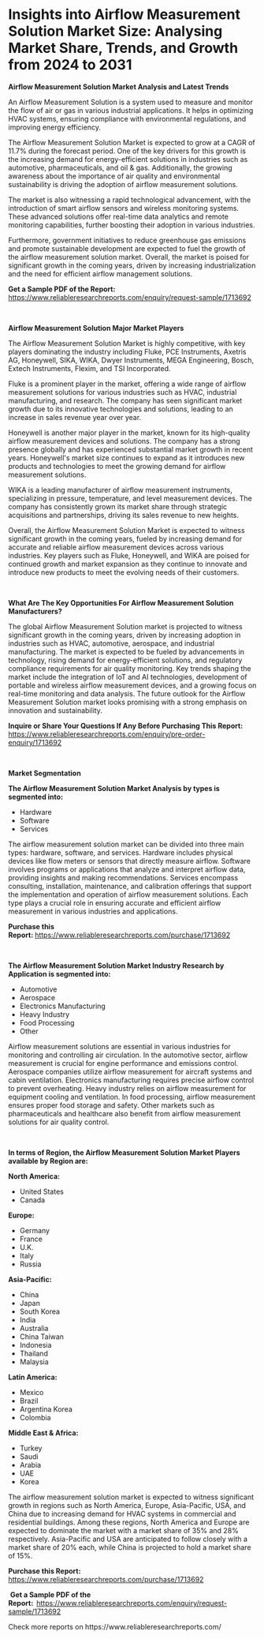<p><h1>Insights into Airflow Measurement Solution Market Size: Analysing Market Share, Trends, and Growth from 2024 to 2031</h1></p><p><strong>Airflow Measurement Solution Market Analysis and Latest Trends</strong></p>
<p><p>An Airflow Measurement Solution is a system used to measure and monitor the flow of air or gas in various industrial applications. It helps in optimizing HVAC systems, ensuring compliance with environmental regulations, and improving energy efficiency.</p><p>The Airflow Measurement Solution Market is expected to grow at a CAGR of 11.7% during the forecast period. One of the key drivers for this growth is the increasing demand for energy-efficient solutions in industries such as automotive, pharmaceuticals, and oil & gas. Additionally, the growing awareness about the importance of air quality and environmental sustainability is driving the adoption of airflow measurement solutions.</p><p>The market is also witnessing a rapid technological advancement, with the introduction of smart airflow sensors and wireless monitoring systems. These advanced solutions offer real-time data analytics and remote monitoring capabilities, further boosting their adoption in various industries.</p><p>Furthermore, government initiatives to reduce greenhouse gas emissions and promote sustainable development are expected to fuel the growth of the airflow measurement solution market. Overall, the market is poised for significant growth in the coming years, driven by increasing industrialization and the need for efficient airflow management solutions.</p></p>
<p><strong>Get a Sample PDF of the Report:&nbsp;</strong> <a href="https://www.reliableresearchreports.com/enquiry/request-sample/1713692">https://www.reliableresearchreports.com/enquiry/request-sample/1713692</a></p>
<p>&nbsp;</p>
<p><strong>Airflow Measurement Solution Major Market Players</strong></p>
<p><p>The Airflow Measurement Solution Market is highly competitive, with key players dominating the industry including Fluke, PCE Instruments, Axetris AG, Honeywell, SIKA, WIKA, Dwyer Instruments, MEGA Engineering, Bosch, Extech Instruments, Flexim, and TSI Incorporated.</p><p>Fluke is a prominent player in the market, offering a wide range of airflow measurement solutions for various industries such as HVAC, industrial manufacturing, and research. The company has seen significant market growth due to its innovative technologies and solutions, leading to an increase in sales revenue year over year.</p><p>Honeywell is another major player in the market, known for its high-quality airflow measurement devices and solutions. The company has a strong presence globally and has experienced substantial market growth in recent years. Honeywell's market size continues to expand as it introduces new products and technologies to meet the growing demand for airflow measurement solutions.</p><p>WIKA is a leading manufacturer of airflow measurement instruments, specializing in pressure, temperature, and level measurement devices. The company has consistently grown its market share through strategic acquisitions and partnerships, driving its sales revenue to new heights.</p><p>Overall, the Airflow Measurement Solution Market is expected to witness significant growth in the coming years, fueled by increasing demand for accurate and reliable airflow measurement devices across various industries. Key players such as Fluke, Honeywell, and WIKA are poised for continued growth and market expansion as they continue to innovate and introduce new products to meet the evolving needs of their customers.</p></p>
<p>&nbsp;</p>
<p><strong>What Are The Key Opportunities For Airflow Measurement Solution Manufacturers?</strong></p>
<p><p>The global Airflow Measurement Solution market is projected to witness significant growth in the coming years, driven by increasing adoption in industries such as HVAC, automotive, aerospace, and industrial manufacturing. The market is expected to be fueled by advancements in technology, rising demand for energy-efficient solutions, and regulatory compliance requirements for air quality monitoring. Key trends shaping the market include the integration of IoT and AI technologies, development of portable and wireless airflow measurement devices, and a growing focus on real-time monitoring and data analysis. The future outlook for the Airflow Measurement Solution market looks promising with a strong emphasis on innovation and sustainability.</p></p>
<p><strong>Inquire or Share Your Questions If Any Before Purchasing This Report:</strong> <a href="https://www.reliableresearchreports.com/enquiry/pre-order-enquiry/1713692">https://www.reliableresearchreports.com/enquiry/pre-order-enquiry/1713692</a></p>
<p>&nbsp;</p>
<p><strong>Market Segmentation</strong></p>
<p><strong>The Airflow Measurement Solution Market Analysis by types is segmented into:</strong></p>
<p><ul><li>Hardware</li><li>Software</li><li>Services</li></ul></p>
<p><p>The airflow measurement solution market can be divided into three main types: hardware, software, and services. Hardware includes physical devices like flow meters or sensors that directly measure airflow. Software involves programs or applications that analyze and interpret airflow data, providing insights and making recommendations. Services encompass consulting, installation, maintenance, and calibration offerings that support the implementation and operation of airflow measurement solutions. Each type plays a crucial role in ensuring accurate and efficient airflow measurement in various industries and applications.</p></p>
<p><strong>Purchase this Report:&nbsp;</strong><a href="https://www.reliableresearchreports.com/purchase/1713692">https://www.reliableresearchreports.com/purchase/1713692</a></p>
<p>&nbsp;</p>
<p><strong>The Airflow Measurement Solution Market Industry Research by Application is segmented into:</strong></p>
<p><ul><li>Automotive</li><li>Aerospace</li><li>Electronics Manufacturing</li><li>Heavy Industry</li><li>Food Processing</li><li>Other</li></ul></p>
<p><p>Airflow measurement solutions are essential in various industries for monitoring and controlling air circulation. In the automotive sector, airflow measurement is crucial for engine performance and emissions control. Aerospace companies utilize airflow measurement for aircraft systems and cabin ventilation. Electronics manufacturing requires precise airflow control to prevent overheating. Heavy industry relies on airflow measurement for equipment cooling and ventilation. In food processing, airflow measurement ensures proper food storage and safety. Other markets such as pharmaceuticals and healthcare also benefit from airflow measurement solutions for air quality control.</p></p>
<p>&nbsp;</p>
<p><strong>In terms of Region, the Airflow Measurement Solution Market Players available by Region are:</strong></p>
<p>
    <p> <strong> North America: </strong>
        <ul>
            <li>United States</li>
            <li>Canada</li>
        </ul>
        </p> 
    <p> <strong> Europe: </strong>
        <ul>
            <li>Germany</li>
            <li>France</li>
            <li>U.K.</li>
            <li>Italy</li>
            <li>Russia</li>
        </ul>
        </p> 
    <p> <strong> Asia-Pacific: </strong>
        <ul>
            <li>China</li>
            <li>Japan</li>
            <li>South Korea</li>
            <li>India</li>
            <li>Australia</li>
            <li>China Taiwan</li>
            <li>Indonesia</li>
            <li>Thailand</li>
            <li>Malaysia</li>
        </ul>
        </p> 
    <p> <strong> Latin America: </strong>
        <ul>
            <li>Mexico</li>
            <li>Brazil</li>
            <li>Argentina Korea</li>
            <li>Colombia</li>
        </ul>
        </p> 
    <p> <strong> Middle East & Africa: </strong>
        <ul>
            <li>Turkey</li>
            <li>Saudi</li>
            <li>Arabia</li>
            <li>UAE</li>
            <li>Korea</li>
        </ul>
    </p>
    </p>
<p><p>The airflow measurement solution market is expected to witness significant growth in regions such as North America, Europe, Asia-Pacific, USA, and China due to increasing demand for HVAC systems in commercial and residential buildings. Among these regions, North America and Europe are expected to dominate the market with a market share of 35% and 28% respectively. Asia-Pacific and USA are anticipated to follow closely with a market share of 20% each, while China is projected to hold a market share of 15%.</p></p>
<p><strong>Purchase this Report: </strong><a href="https://www.reliableresearchreports.com/purchase/1713692">https://www.reliableresearchreports.com/purchase/1713692</a></p>
<p>&nbsp;<strong>Get a Sample PDF of the Report:&nbsp;&nbsp;</strong><a href="https://www.reliableresearchreports.com/enquiry/request-sample/1713692">https://www.reliableresearchreports.com/enquiry/request-sample/1713692</a></p>
<p><strong></strong></p>
<p>Check more reports on https://www.reliableresearchreports.com/</p>